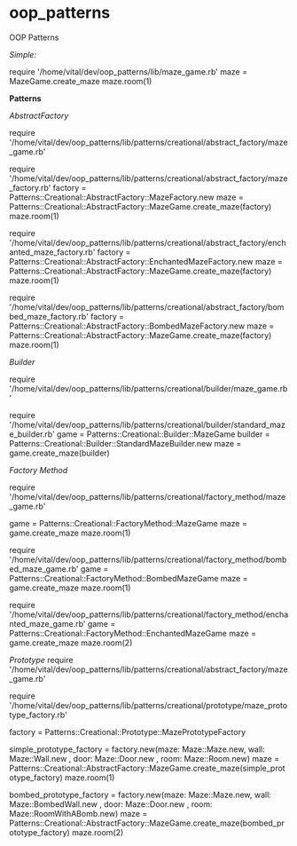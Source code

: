 # oop_patterns
OOP Patterns

_Simple:_

require '/home/vital/dev/oop_patterns/lib/maze_game.rb'
maze = MazeGame.create_maze
maze.room(1)


**Patterns**

_AbstractFactory_

require '/home/vital/dev/oop_patterns/lib/patterns/creational/abstract_factory/maze_game.rb'

require '/home/vital/dev/oop_patterns/lib/patterns/creational/abstract_factory/maze_factory.rb'
factory = Patterns::Creational::AbstractFactory::MazeFactory.new
maze = Patterns::Creational::AbstractFactory::MazeGame.create_maze(factory)
maze.room(1)

require '/home/vital/dev/oop_patterns/lib/patterns/creational/abstract_factory/enchanted_maze_factory.rb'
factory = Patterns::Creational::AbstractFactory::EnchantedMazeFactory.new
maze = Patterns::Creational::AbstractFactory::MazeGame.create_maze(factory)
maze.room(1)

require '/home/vital/dev/oop_patterns/lib/patterns/creational/abstract_factory/bombed_maze_factory.rb'
factory = Patterns::Creational::AbstractFactory::BombedMazeFactory.new
maze = Patterns::Creational::AbstractFactory::MazeGame.create_maze(factory)
maze.room(1)

_Builder_

require '/home/vital/dev/oop_patterns/lib/patterns/creational/builder/maze_game.rb'

require '/home/vital/dev/oop_patterns/lib/patterns/creational/builder/standard_maze_builder.rb'
game = Patterns::Creational::Builder::MazeGame
builder = Patterns::Creational::Builder::StandardMazeBuilder.new
maze = game.create_maze(builder)

_Factory Method_

require '/home/vital/dev/oop_patterns/lib/patterns/creational/factory_method/maze_game.rb'

game = Patterns::Creational::FactoryMethod::MazeGame
maze = game.create_maze
maze.room(1)

require '/home/vital/dev/oop_patterns/lib/patterns/creational/factory_method/bombed_maze_game.rb'
game = Patterns::Creational::FactoryMethod::BombedMazeGame
maze = game.create_maze
maze.room(1)

require '/home/vital/dev/oop_patterns/lib/patterns/creational/factory_method/enchanted_maze_game.rb'
game = Patterns::Creational::FactoryMethod::EnchantedMazeGame
maze = game.create_maze
maze.room(2)

_Prototype_
require '/home/vital/dev/oop_patterns/lib/patterns/creational/abstract_factory/maze_game.rb'

require '/home/vital/dev/oop_patterns/lib/patterns/creational/prototype/maze_prototype_factory.rb'

factory = Patterns::Creational::Prototype::MazePrototypeFactory

simple_prototype_factory = factory.new(maze: Maze::Maze.new, wall: Maze::Wall.new , door: Maze::Door.new , room: Maze::Room.new)
maze = Patterns::Creational::AbstractFactory::MazeGame.create_maze(simple_prototype_factory)
maze.room(1)

bombed_prototype_factory = factory.new(maze: Maze::Maze.new, wall: Maze::BombedWall.new , door: Maze::Door.new , room: Maze::RoomWithABomb.new)
maze = Patterns::Creational::AbstractFactory::MazeGame.create_maze(bombed_prototype_factory)
maze.room(2)